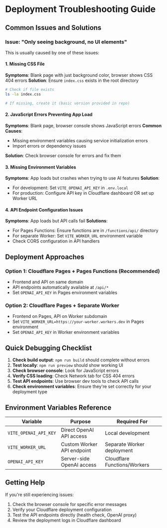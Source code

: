 # Deployment Troubleshooting Guide

## Common Issues and Solutions

### Issue: "Only seeing background, no UI elements"

This is usually caused by one of these issues:

#### 1. Missing CSS File
**Symptoms**: Blank page with just background color, browser shows CSS 404 errors
**Solution**: Ensure `index.css` exists in the root directory
```bash
# Check if file exists
ls -la index.css

# If missing, create it (basic version provided in repo)
```

#### 2. JavaScript Errors Preventing App Load
**Symptoms**: Blank page, browser console shows JavaScript errors
**Common Causes**:
- Missing environment variables causing service initialization errors
- Import errors or dependency issues

**Solution**: Check browser console for errors and fix them

#### 3. Missing Environment Variables
**Symptoms**: App loads but crashes when trying to use AI features
**Solution**: 
- For development: Set `VITE_OPENAI_API_KEY` in `.env.local`
- For production: Configure API key in Cloudflare dashboard OR set up Worker URL

#### 4. API Endpoint Configuration Issues
**Symptoms**: App loads but API calls fail
**Solutions**:
- For Pages Functions: Ensure functions are in `/functions/api/` directory
- For separate Worker: Set `VITE_WORKER_URL` environment variable
- Check CORS configuration in API handlers

## Deployment Approaches

### Option 1: Cloudflare Pages + Pages Functions (Recommended)
- Frontend and API on same domain
- API endpoints automatically available at `/api/*`
- Set `OPENAI_API_KEY` in Pages environment variables

### Option 2: Cloudflare Pages + Separate Worker
- Frontend on Pages, API on Worker subdomain
- Set `VITE_WORKER_URL=https://your-worker.workers.dev` in Pages environment
- Set `OPENAI_API_KEY` in Worker environment variables

## Quick Debugging Checklist

1. **Check build output**: `npm run build` should complete without errors
2. **Test locally**: `npm run preview` should show working UI
3. **Check browser console**: Look for JavaScript errors
4. **Verify CSS loading**: Check Network tab for CSS 404 errors
5. **Test API endpoints**: Use browser dev tools to check API calls
6. **Check environment variables**: Ensure they're set correctly for your deployment type

## Environment Variables Reference

| Variable | Purpose | Required For |
|----------|---------|--------------|
| `VITE_OPENAI_API_KEY` | Direct OpenAI API access | Local development |
| `VITE_WORKER_URL` | Custom Worker API endpoint | Separate Worker deployment |
| `OPENAI_API_KEY` | Server-side OpenAI access | Cloudflare Functions/Workers |

## Getting Help

If you're still experiencing issues:

1. Check the browser console for specific error messages
2. Verify your Cloudflare deployment configuration
3. Test the API endpoints directly (health check, OpenAI proxy)
4. Review the deployment logs in Cloudflare dashboard